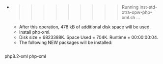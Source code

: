 * >>>>>>>>> Running inst-std-xtra-opw-php-xml.sh ...
  * After this operation, 478 kB of additional disk space will be used.
  * Install php-xml.
  * Disk size = 6823388K. Space Used = 704K. Runtime = 00:00:00:04.
  * The following NEW packages will be installed:
  ```bash
php8.2-xml php-xml
  ```
